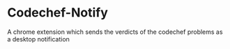 # Codechef-Notify
A chrome extension which sends the verdicts of the codechef problems as  a desktop notification
